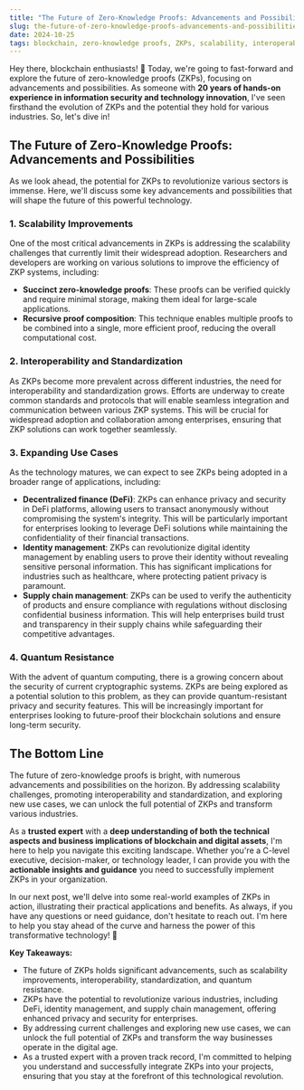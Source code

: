 ```yaml
---
title: "The Future of Zero-Knowledge Proofs: Advancements and Possibilities"
slug: the-future-of-zero-knowledge-proofs-advancements-and-possibilities
date: 2024-10-25
tags: blockchain, zero-knowledge proofs, ZKPs, scalability, interoperability, standardization, DeFi, identity management, supply chain management, quantum resistance
---
```


Hey there, blockchain enthusiasts! 🚀 Today, we're going to fast-forward and explore the future of zero-knowledge proofs (ZKPs), focusing on advancements and possibilities. As someone with **20 years of hands-on experience in information security and technology innovation**, I've seen firsthand the evolution of ZKPs and the potential they hold for various industries. So, let's dive in!

## The Future of Zero-Knowledge Proofs: Advancements and Possibilities

As we look ahead, the potential for ZKPs to revolutionize various sectors is immense. Here, we'll discuss some key advancements and possibilities that will shape the future of this powerful technology.

### 1. Scalability Improvements

One of the most critical advancements in ZKPs is addressing the scalability challenges that currently limit their widespread adoption. Researchers and developers are working on various solutions to improve the efficiency of ZKP systems, including:

- **Succinct zero-knowledge proofs**: These proofs can be verified quickly and require minimal storage, making them ideal for large-scale applications.
- **Recursive proof composition**: This technique enables multiple proofs to be combined into a single, more efficient proof, reducing the overall computational cost.

### 2. Interoperability and Standardization

As ZKPs become more prevalent across different industries, the need for interoperability and standardization grows. Efforts are underway to create common standards and protocols that will enable seamless integration and communication between various ZKP systems. This will be crucial for widespread adoption and collaboration among enterprises, ensuring that ZKP solutions can work together seamlessly.

### 3. Expanding Use Cases

As the technology matures, we can expect to see ZKPs being adopted in a broader range of applications, including:

- **Decentralized finance (DeFi)**: ZKPs can enhance privacy and security in DeFi platforms, allowing users to transact anonymously without compromising the system's integrity. This will be particularly important for enterprises looking to leverage DeFi solutions while maintaining the confidentiality of their financial transactions.
- **Identity management**: ZKPs can revolutionize digital identity management by enabling users to prove their identity without revealing sensitive personal information. This has significant implications for industries such as healthcare, where protecting patient privacy is paramount.
- **Supply chain management**: ZKPs can be used to verify the authenticity of products and ensure compliance with regulations without disclosing confidential business information. This will help enterprises build trust and transparency in their supply chains while safeguarding their competitive advantages.

### 4. Quantum Resistance

With the advent of quantum computing, there is a growing concern about the security of current cryptographic systems. ZKPs are being explored as a potential solution to this problem, as they can provide quantum-resistant privacy and security features. This will be increasingly important for enterprises looking to future-proof their blockchain solutions and ensure long-term security.

## The Bottom Line

The future of zero-knowledge proofs is bright, with numerous advancements and possibilities on the horizon. By addressing scalability challenges, promoting interoperability and standardization, and exploring new use cases, we can unlock the full potential of ZKPs and transform various industries.

As a **trusted expert** with a **deep understanding of both the technical aspects and business implications of blockchain and digital assets**, I'm here to help you navigate this exciting landscape. Whether you're a C-level executive, decision-maker, or technology leader, I can provide you with the **actionable insights and guidance** you need to successfully implement ZKPs in your organization.

In our next post, we'll delve into some real-world examples of ZKPs in action, illustrating their practical applications and benefits. As always, if you have any questions or need guidance, don't hesitate to reach out. I'm here to help you stay ahead of the curve and harness the power of this transformative technology! 🌟

**Key Takeaways:**

- The future of ZKPs holds significant advancements, such as scalability improvements, interoperability, standardization, and quantum resistance.
- ZKPs have the potential to revolutionize various industries, including DeFi, identity management, and supply chain management, offering enhanced privacy and security for enterprises.
- By addressing current challenges and exploring new use cases, we can unlock the full potential of ZKPs and transform the way businesses operate in the digital age.
- As a trusted expert with a proven track record, I'm committed to helping you understand and successfully integrate ZKPs into your projects, ensuring that you stay at the forefront of this technological revolution.